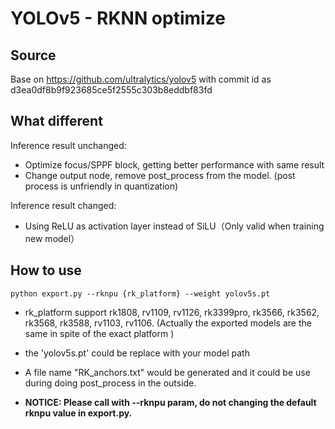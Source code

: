 # YOLOv5 - RKNN optimize

## Source

  Base on https://github.com/ultralytics/yolov5 with commit id as d3ea0df8b9f923685ce5f2555c303b8eddbf83fd



## What different

Inference result unchanged:

- Optimize focus/SPPF block, getting better performance with same result
- Change output node, remove post_process from the model. (post process is unfriendly in quantization)



Inference result changed:

- Using ReLU as activation layer instead of SiLU（Only valid when training new model）



## How to use

```
python export.py --rknpu {rk_platform} --weight yolov5s.pt
```

- rk_platform support  rk1808, rv1109, rv1126, rk3399pro, rk3566, rk3562, rk3568, rk3588, rv1103, rv1106. (Actually the exported models are the same in spite of the exact platform )

- the 'yolov5s.pt' could be replace with your model path
- A file name "RK_anchors.txt" would be generated and it could be use during doing post_process in the outside. 
- **NOTICE: Please call with --rknpu param, do not changing the default rknpu value in export.py.** 

